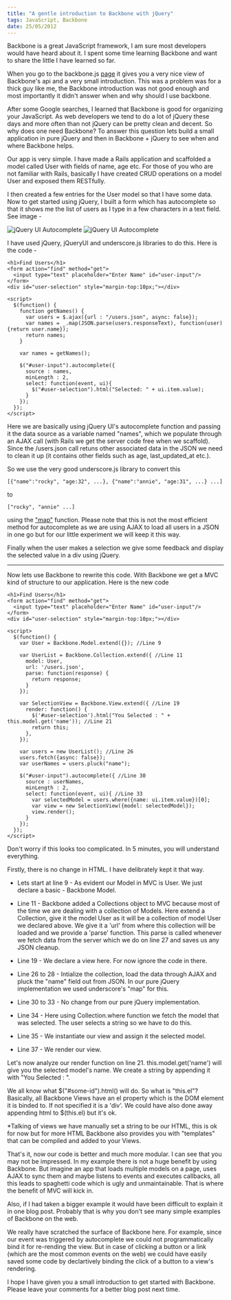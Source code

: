 ```yaml
--- 
title: "A gentle introduction to Backbone with jQuery"
tags: JavaScript, Backbone
date: 25/05/2012
---
```


Backbone is a great JavaScript framework, I am sure most developers would have heard about it. I spent some time learning Backbone and want to share the little I have learned so far.

When you go to the backbone.js [page](http://backbonejs.org) it gives you a very nice view of Backbone's api and a very small introduction. This was a problem was for a thick guy like me, the Backbone introduction was not good enough and most importantly it didn't answer when and why should I use backbone.

After some Google searches, I learned that Backbone is good for organizing your JavaScript. As web developers we tend to do a lot of jQuery these days and more often than not jQuery can be pretty clean and decent. So why does one need Backbone? To answer this question lets build a small application in pure jQuery and then in Backbone + jQuery to see when and where Backbone helps.

Our app is very simple. I have made a Rails application and scaffolded a model called User with fields of name, age etc. For those of you who are not familiar with Rails, basically I have created CRUD operations on a model User and exposed them RESTfully.

I then created a few entries for the User model so that I have some data. Now to get started using jQuery, I built a form which has autocomplete so that it shows me the list of users as I type in a few characters in a text field. See image -

![jQuery UI Autocomplete](/images/autocomplete.png "Autocomplete")
![jQuery UI Autocomplete](/images/autocomplete_selected.png "Autocomplete")

I have used jQuery, jQueryUI and underscore.js libraries to do this. Here is the code -

    <h1>Find Users</h1>
    <form action="find" method="get">
      <input type="text" placeholder="Enter Name" id="user-input"/>
    </form>
    <div id="user-selection" style="margin-top:10px;"></div>

    <script>
      $(function() {
        function getNames() {
          var users = $.ajax({url : "/users.json", async: false});
          var names = _.map(JSON.parse(users.responseText), function(user){return user.name});
          return names;
        }
        
        var names = getNames();
        
        $("#user-input").autocomplete({
          source : names,
          minLength : 2,
          select: function(event, ui){
            $("#user-selection").html("Selected: " + ui.item.value);
          }
        });
      });
    </script>

Here we are basically using jQuery UI's autocomplete function and passing it the data source as a variable named "names", which we populate through an AJAX call (with Rails we get the server code free when we scaffold). Since the /users.json call retuns other associated data in the JSON we need to clean it up (it contains other fields such as age, last_updated_at etc.).

So we use the very good underscore.js library to convert this 

    [{"name":"rocky", "age:32", ...}, {"name":"annie", "age:31", ...} ...] 

to 

    ["rocky", "annie" ...] 

using the ["map"](http://underscorejs.org/#map) function. Please note that this is not the most efficient method for autocomplete as we are using AJAX to load all users in a JSON in one go but for our little experiment we will keep it this way.

Finally when the user makes a selection we give some feedback and display the selected value in a div using jQuery.

-----------------------------------------------

Now lets use Backbone to rewrite this code. With Backbone we get a MVC kind of structure to our application. Here is the new code

    <h1>Find Users</h1>
    <form action="find" method="get">
      <input type="text" placeholder="Enter Name" id="user-input"/>
    </form>
    <div id="user-selection" style="margin-top:10px;"></div>

    <script>
      $(function() {
        var User = Backbone.Model.extend({}); //Line 9

        var UserList = Backbone.Collection.extend({ //Line 11
          model: User,
          url: '/users.json',
          parse: function(response) {
            return response;
          }
        });

        var SelectionView = Backbone.View.extend({ //Line 19
          render: function() {
            $('#user-selection').html("You Selected : " + this.model.get('name')); //Line 21
            return this;
          },
        });

        var users = new UserList(); //Line 26
        users.fetch({async: false});
        var userNames = users.pluck("name");

        $("#user-input").autocomplete({ //Line 30
          source : userNames,
          minLength : 2,
          select: function(event, ui){ //Line 33
            var selectedModel = users.where({name: ui.item.value})[0];
            var view = new SelectionView({model: selectedModel});
            view.render();
          }
        });
      });
    </script>

Don't worry if this looks too complicated. In 5 minutes, you will understand everything.

Firstly, there is no change in HTML. I have delibrately kept it that way.

- Lets start at line 9 - As evident our Model in MVC is User. We just declare a basic - Backbone Model.

- Line 11 - Backbone added a Collections object to MVC because most of the time we are dealing with a collection of Models. Here extend a Collection, give it the model User as it will be a collection of model User we declared above. We give it a 'url' from where this collection will be loaded and we provide a 'parse' function. This parse is called whenever we fetch data from the server which we do on line 27 and saves us any JSON cleanup.

- Line 19 - We declare a view here. For now ignore the code in there.

- Line 26 to 28 - Intialize the collection, load the data through AJAX and pluck the "name" field out from JSON. In our pure jQuery implementation we used underscore's "map" for this.

- Line 30 to 33 - No change from our pure jQuery implementation.

- Line 34 - Here using Collection.where function we fetch the model that was selected. The user selects a string so we have to do this.

- Line 35 - We instantiate our view and assign it the selected model.

- Line 37 - We render our view.

Let's now analyze our render function on line 21. this.model.get('name') will give you the selected model's name. We create a string by appending it with "You Selected : ".

We all know what $("#some-id").html() will do. So what is "this.el"? Basically, all Backbone Views have an el property which is the DOM element it is binded to. If not specified it is a 'div'. We could have also done away appending html to $(this.el) but it's ok. 

*Talking of views we have manually set a string to be our HTML, this is ok for now but for more HTML Backbone also provides you with "templates" that can be compiled and added to your Views.

That's it, now our code is better and much more modular. I can see that you may not be impressed. In my example there is not a huge benefit by using Backbone. But imagine an app that loads multiple models on a page, uses AJAX to sync them and maybe listens to events and executes callbacks, all this leads to spaghetti code which is ugly and unmaintainable. That is where the benefit of MVC will kick in.

Also, if I had taken a bigger example it would have been difficult to explain it in one blog post. Probably that is why you don't see many simple examples of Backbone on the web.

We really have scratched the surface of Backbone here. For example, since our event was triggered by autocomplete we could not programmatically bind it for re-rending the view. But in case of clicking a button or a link (which are the most common events on the web) we could have easily saved some code by declartively binding the click of a button to a view's rendering.

I hope I have given you a small introduction to get started with Backbone. Please leave your comments for a better blog post next time.
